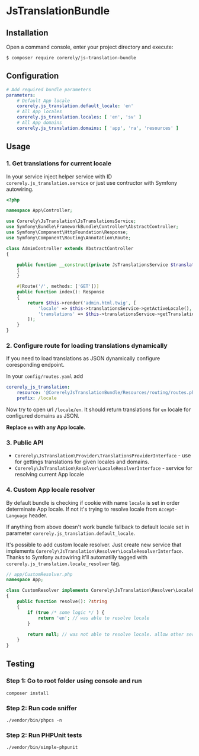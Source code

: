# JsTranslationBundle

## Installation

Open a command console, enter your project directory and execute:

```console
$ composer require corerely/js-translation-bundle
```

Configuration
-------------

```yaml
# Add required bundle parameters
parameters:
    # Default App locale
    corerely.js_translation.default_locale: 'en'
    # All App locales
    corerely.js_translation.locales: [ 'en', 'sv' ]
    # All App domains
    corerely.js_translation.domains: [ 'app', 'ra', 'resources' ]
```

## Usage

### 1. Get translations for current locale

In your service inject helper service with ID `corerely.js_translation.service` or just use contructor with Symfony autowiring.

```php
<?php

namespace App\Controller;

use Corerely\JsTranslation\JsTranslationsService;
use Symfony\Bundle\FrameworkBundle\Controller\AbstractController;
use Symfony\Component\HttpFoundation\Response;
use Symfony\Component\Routing\Annotation\Route;

class AdminController extends AbstractController
{

    public function __construct(private JsTranslationsService $translationsService
    {
    }

    #[Route('/', methods: ['GET'])]
    public function index(): Response
    {
        return $this->render('admin.html.twig', [
            'locale' => $this->translationsService->getActiveLocale(),
            'translations' => $this->translationsService->getTranslationsForActiveLocale(),
        ]);
    }
}

```

### 2. Configure route for loading translations dynamically

If you need to load translations as JSON dynamically configure coresponding endpoint.

In your `config/routes.yaml` add

```yaml
corerely_js_translation:
    resource: '@CorerelyJsTranslationBundle/Resources/routing/routes.php'
    prefix: /locale
```

Now try to open url `/locale/en`. It should return translations for `en` locale for configured domains as JSON.

**Replace `en` with any App locale.** 

### 3. Public API

 - `Corerely\JsTranslation\Provider\TranslationsProviderInterface` - use for gettings translations for given locales and domains.
 - `Corerely\JsTranslation\Resolver\LocaleResolverInterface` - service for resolving current App locale

### 4. Custom App locale resolver

By default bundle is checking if cookie with name `locale` is set in order determinate App locale.
If not it's trying to resolve locale from `Accept-Language` header.

If anything from above doesn't work bundle fallback to default locale set in parameter `corerely.js_translation.default_locale`.

It's possible to add custom locale resolver. Just create new service that implements `Corerely\JsTranslation\Resolver\LocaleResolverInterface`.
Thanks to Symfony autowiring it'll automatilly tagged with `corerely.js_translation.locale_resolver` tag.

```php
// app/CustomResolver.php
namespace App;

class CustomResolver implements Corerely\JsTranslation\Resolver\LocaleResolverInterface
{
    public function resolve(): ?string
    {
        if (true /* some logic */ ) {
            return 'en'; // was able to resolve locale
        }
        
        return null; // was not able to resolve locale. allow other service to try.
    }
}
```

## Testing

### Step 1: Go to root folder using console and run

```shell
composer install
```

### Step 2: Run code sniffer

```shell
./vendor/bin/phpcs -n
```

### Step 2: Run PHPUnit tests

```shell
./vendor/bin/simple-phpunit
```
